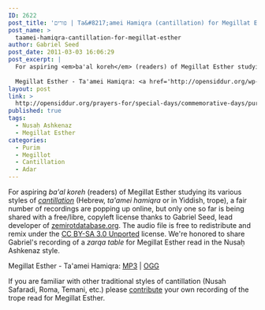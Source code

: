 ```yaml
---
ID: 2622
post_title: 'פורים | Ta&#8217;amei Hamiqra (cantillation) for Megillat Esther'
post_name: >
  taamei-hamiqra-cantillation-for-megillat-esther
author: Gabriel Seed
post_date: 2011-03-03 16:06:29
post_excerpt: |
  For aspiring <em>ba'al koreh</em> (readers) of Megillat Esther studying its various styles of <em><a href="https://secure.wikimedia.org/wikipedia/en/wiki/Cantillation">cantillation</a></em> (Hebrew, <em>ta'amei hamiqra</em> or in Yiddish, trope), a fair number of recordings are popping up online, but only one so far is being shared with a free/libre, copyleft license thanks to Gabriel Seed, lead developer of <a href="http://zemirotdatabase.org">zemirotdatabase.org</a>. The audio file is free to redistribute and remix under the <a href="http://creativecommons.org/licenses/by-sa/3.0/">CC BY-SA 3.0 Unported</a> license. We're honored to share Gabriel's recording of a <em>zarqa table</em> for Megillat Esther read in the Nusaḥ Ashkenaz style.
  
  Megillat Esther - Ta'amei Hamiqra: <a href='http://opensiddur.org/wp-content/uploads/2011/03/Megillat-Esther-Trope.mp3'>MP3</a> | <a href='http://opensiddur.org/wp-content/uploads/2011/03/Megillat-Esther-Trope.ogg'>OGG</a>
layout: post
link: >
  http://opensiddur.org/prayers-for/special-days/commemorative-days/purim/taamei-hamiqra-cantillation-for-megillat-esther/
published: true
tags:
  - Nusaḥ Ashkenaz
  - Megillat Esther
categories:
  - Purim
  - Megillot
  - Cantillation
  - Adar
---
```

For aspiring <em>ba'al koreh</em> (readers) of Megillat Esther studying its various styles of <em><a href="https://secure.wikimedia.org/wikipedia/en/wiki/Cantillation">cantillation</a></em> (Hebrew, <em>ta'amei hamiqra</em> or in Yiddish, trope), a fair number of recordings are popping up online, but only one so far is being shared with a free/libre, copyleft license thanks to Gabriel Seed, lead developer of <a href="http://zemirotdatabase.org">zemirotdatabase.org</a>. The audio file is free to redistribute and remix under the <a href="http://creativecommons.org/licenses/by-sa/3.0/">CC BY-SA 3.0 Unported</a> license. We're honored to share Gabriel's recording of a <em>zarqa table</em> for Megillat Esther read in the Nusaḥ Ashkenaz style.

Megillat Esther - Ta'amei Hamiqra: <a href='http://opensiddur.org/wp-content/uploads/2011/03/Megillat-Esther-Trope.mp3'>MP3</a> | <a href='http://opensiddur.org/wp-content/uploads/2011/03/Megillat-Esther-Trope.ogg'>OGG</a>

If you are familiar with other traditional styles of cantillation (Nusah Safaradi, Roma, Temani, etc.) please <a href="http://opensiddur.org/contribute/upload">contribute</a> your own recording of the trope read for Megillat Esther.